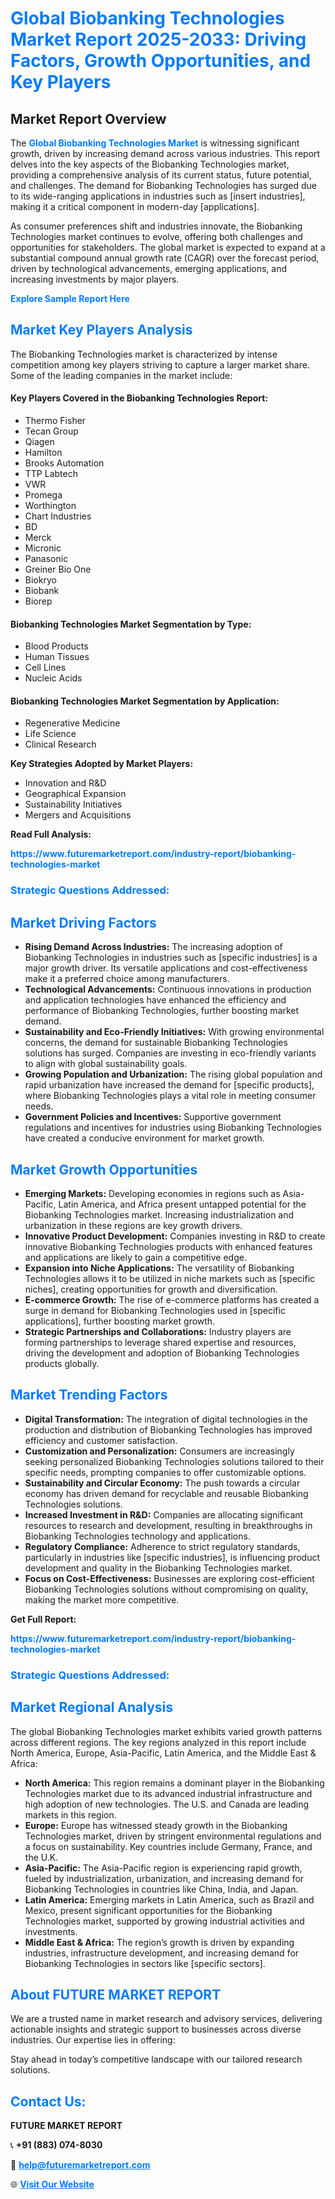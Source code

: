 <h1 style="color: #007BFF;">Global Biobanking Technologies Market Report 2025-2033: Driving Factors, Growth Opportunities, and Key Players</h1>

<section id="overview">
<h2>Market Report Overview</h2>
<p>The <a href="https://www.futuremarketreport.com/industry-report/biobanking-technologies-market" style="color: #007BFF; text-decoration: none;"><strong>Global Biobanking Technologies Market</strong></a> is witnessing significant growth, driven by increasing demand across various industries. This report delves into the key aspects of the Biobanking Technologies market, providing a comprehensive analysis of its current status, future potential, and challenges. The demand for Biobanking Technologies has surged due to its wide-ranging applications in industries such as [insert industries], making it a critical component in modern-day [applications].</p>
<p>As consumer preferences shift and industries innovate, the Biobanking Technologies market continues to evolve, offering both challenges and opportunities for stakeholders. The global market is expected to expand at a substantial compound annual growth rate (CAGR) over the forecast period, driven by technological advancements, emerging applications, and increasing investments by major players.</p>
</section>

<section id="overview">
<p><a href="https://www.futuremarketreport.com/request-sample/reportId=55777" style="color: #007BFF; text-decoration: none;"><strong>Explore Sample Report Here</strong></a></p>
</section>

<section id="key-players">
<h2 style="color: #007BFF;">Market Key Players Analysis</h2>
<p>The Biobanking Technologies market is characterized by intense competition among key players striving to capture a larger market share. Some of the leading companies in the market include:</p>
<h4>Key Players Covered in the Biobanking Technologies Report:</h4>
<ul><li>Thermo Fisher</li><li>Tecan Group</li><li>Qiagen</li><li>Hamilton</li><li>Brooks Automation</li><li>TTP Labtech</li><li>VWR</li><li>Promega</li><li>Worthington</li><li>Chart Industries</li><li>BD</li><li>Merck</li><li>Micronic</li><li>Panasonic</li><li>Greiner Bio One</li><li>Biokryo</li><li>Biobank</li><li>Biorep</li></ul>
<h4>Biobanking Technologies Market Segmentation by Type:</h4>
<ul><li>Blood Products</li><li>Human Tissues</li><li>Cell Lines</li><li>Nucleic Acids</li></ul>

<h4>Biobanking Technologies Market Segmentation by Application:</h4>
<ul><li>Regenerative Medicine</li><li>Life Science</li><li>Clinical Research</li></ul>
<p><strong>Key Strategies Adopted by Market Players:</strong></p>
<ul>
<li>Innovation and R&D</li>
<li>Geographical Expansion</li>
<li>Sustainability Initiatives</li>
<li>Mergers and Acquisitions</li>
</ul>
</section>

<section>
<p><strong>Read Full Analysis: </strong></p><a href="https://www.futuremarketreport.com/industry-report/biobanking-technologies-market" style="color: #007BFF; text-decoration: none;"><strong>https://www.futuremarketreport.com/industry-report/biobanking-technologies-market</strong></a>
<h3 style="color: #007BFF;">Strategic Questions Addressed:</h3>
</section>

<section id="driving-factors">
<h2 style="color: #007BFF;">Market Driving Factors</h2>
<ul>
<li><strong>Rising Demand Across Industries:</strong> The increasing adoption of Biobanking Technologies in industries such as [specific industries] is a major growth driver. Its versatile applications and cost-effectiveness make it a preferred choice among manufacturers.</li>
<li><strong>Technological Advancements:</strong> Continuous innovations in production and application technologies have enhanced the efficiency and performance of Biobanking Technologies, further boosting market demand.</li>
<li><strong>Sustainability and Eco-Friendly Initiatives:</strong> With growing environmental concerns, the demand for sustainable Biobanking Technologies solutions has surged. Companies are investing in eco-friendly variants to align with global sustainability goals.</li>
<li><strong>Growing Population and Urbanization:</strong> The rising global population and rapid urbanization have increased the demand for [specific products], where Biobanking Technologies plays a vital role in meeting consumer needs.</li>
<li><strong>Government Policies and Incentives:</strong> Supportive government regulations and incentives for industries using Biobanking Technologies have created a conducive environment for market growth.</li>
</ul>
</section>

<section id="growth-opportunities">
<h2 style="color: #007BFF;">Market Growth Opportunities</h2>
<ul>
<li><strong>Emerging Markets:</strong> Developing economies in regions such as Asia-Pacific, Latin America, and Africa present untapped potential for the Biobanking Technologies market. Increasing industrialization and urbanization in these regions are key growth drivers.</li>
<li><strong>Innovative Product Development:</strong> Companies investing in R&D to create innovative Biobanking Technologies products with enhanced features and applications are likely to gain a competitive edge.</li>
<li><strong>Expansion into Niche Applications:</strong> The versatility of Biobanking Technologies allows it to be utilized in niche markets such as [specific niches], creating opportunities for growth and diversification.</li>
<li><strong>E-commerce Growth:</strong> The rise of e-commerce platforms has created a surge in demand for Biobanking Technologies used in [specific applications], further boosting market growth.</li>
<li><strong>Strategic Partnerships and Collaborations:</strong> Industry players are forming partnerships to leverage shared expertise and resources, driving the development and adoption of Biobanking Technologies products globally.</li>
</ul>
</section>

<section id="trending-factors">
<h2 style="color: #007BFF;">Market Trending Factors</h2>
<ul>
<li><strong>Digital Transformation:</strong> The integration of digital technologies in the production and distribution of Biobanking Technologies has improved efficiency and customer satisfaction.</li>
<li><strong>Customization and Personalization:</strong> Consumers are increasingly seeking personalized Biobanking Technologies solutions tailored to their specific needs, prompting companies to offer customizable options.</li>
<li><strong>Sustainability and Circular Economy:</strong> The push towards a circular economy has driven demand for recyclable and reusable Biobanking Technologies solutions.</li>
<li><strong>Increased Investment in R&D:</strong> Companies are allocating significant resources to research and development, resulting in breakthroughs in Biobanking Technologies technology and applications.</li>
<li><strong>Regulatory Compliance:</strong> Adherence to strict regulatory standards, particularly in industries like [specific industries], is influencing product development and quality in the Biobanking Technologies market.</li>
<li><strong>Focus on Cost-Effectiveness:</strong> Businesses are exploring cost-efficient Biobanking Technologies solutions without compromising on quality, making the market more competitive.</li>
</ul>
</section>

<section>
<p><strong>Get Full Report: </strong></p><a href="https://www.futuremarketreport.com/industry-report/biobanking-technologies-market" style="color: #007BFF; text-decoration: none;"><strong>https://www.futuremarketreport.com/industry-report/biobanking-technologies-market</strong></a>
<h3 style="color: #007BFF;">Strategic Questions Addressed:</h3>
</section>


<section id="regional-analysis">
<h2 style="color: #007BFF;">Market Regional Analysis</h2>
<p>The global Biobanking Technologies market exhibits varied growth patterns across different regions. The key regions analyzed in this report include North America, Europe, Asia-Pacific, Latin America, and the Middle East & Africa:</p>
<ul>
<li><strong>North America:</strong> This region remains a dominant player in the Biobanking Technologies market due to its advanced industrial infrastructure and high adoption of new technologies. The U.S. and Canada are leading markets in this region.</li>
<li><strong>Europe:</strong> Europe has witnessed steady growth in the Biobanking Technologies market, driven by stringent environmental regulations and a focus on sustainability. Key countries include Germany, France, and the U.K.</li>
<li><strong>Asia-Pacific:</strong> The Asia-Pacific region is experiencing rapid growth, fueled by industrialization, urbanization, and increasing demand for Biobanking Technologies in countries like China, India, and Japan.</li>
<li><strong>Latin America:</strong> Emerging markets in Latin America, such as Brazil and Mexico, present significant opportunities for the Biobanking Technologies market, supported by growing industrial activities and investments.</li>
<li><strong>Middle East & Africa:</strong> The region’s growth is driven by expanding industries, infrastructure development, and increasing demand for Biobanking Technologies in sectors like [specific sectors].</li>
</ul>
</section>

<footer>
<h2 style="color: #007BFF;">About FUTURE MARKET REPORT</h2>
<p>We are a trusted name in market research and advisory services, delivering actionable insights and strategic support to businesses across diverse industries. Our expertise lies in offering:</p>

<p>Stay ahead in today’s competitive landscape with our tailored research solutions.</p>

<h2 style="color: #007BFF;">Contact Us:</h2>
<p><strong>FUTURE MARKET REPORT</strong></p>
<p>📞 <strong>+91 (883) 074-8030</strong></p>
<p>📧 <strong><a href="mailto:help@futuremarketreport.com" style="color: #007BFF;">help@futuremarketreport.com</a></strong></p>
<p>🌐 <strong><a href="https://www.futuremarketreport.com/" style="color: #007BFF;">Visit Our Website</a></strong></p>
</footer>